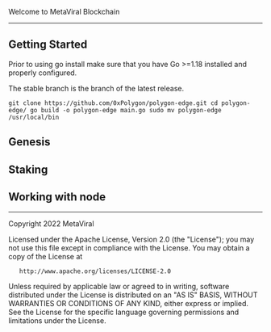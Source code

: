 Welcome to MetaViral Blockchain

---
## Getting Started

Prior to using go install make sure that you have Go >=1.18 installed and properly configured.

The stable branch is the branch of the latest release.

``
git clone https://github.com/0xPolygon/polygon-edge.git
cd polygon-edge/
go build -o polygon-edge main.go
sudo mv polygon-edge /usr/local/bin
``

## Genesis

## Staking

## Working with node


---

Copyright 2022 MetaViral

Licensed under the Apache License, Version 2.0 (the "License");
you may not use this file except in compliance with the License.
You may obtain a copy of the License at

       http://www.apache.org/licenses/LICENSE-2.0

Unless required by applicable law or agreed to in writing, software
distributed under the License is distributed on an "AS IS" BASIS,
WITHOUT WARRANTIES OR CONDITIONS OF ANY KIND, either express or implied.
See the License for the specific language governing permissions and
limitations under the License.
